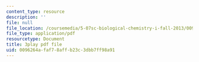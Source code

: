 ```yaml
---
content_type: resource
description: ''
file: null
file_location: /coursemedia/5-07sc-biological-chemistry-i-fall-2013/0096264afaf78affb23c3dbb7ff98a91_61ZVXmh6ae0.pdf
file_type: application/pdf
resourcetype: Document
title: 3play pdf file
uid: 0096264a-faf7-8aff-b23c-3dbb7ff98a91
---
```

